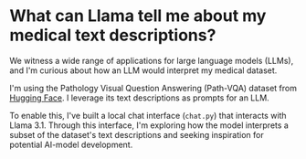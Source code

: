 # What can Llama tell me about my medical text descriptions?

We witness a wide range of applications for large language models (LLMs), and I'm curious about how an LLM would interpret my medical dataset.

I'm using the Pathology Visual Question Answering (Path-VQA) dataset from [Hugging Face](https://huggingface.co/datasets/flaviagiammarino/path-vqa). I leverage its text descriptions as prompts for an LLM.

To enable this, I've built a local chat interface (`chat.py`) that interacts with Llama 3.1. Through this interface, I'm exploring how the model interprets a subset of the dataset's text descriptions and seeking inspiration for potential AI-model development.

